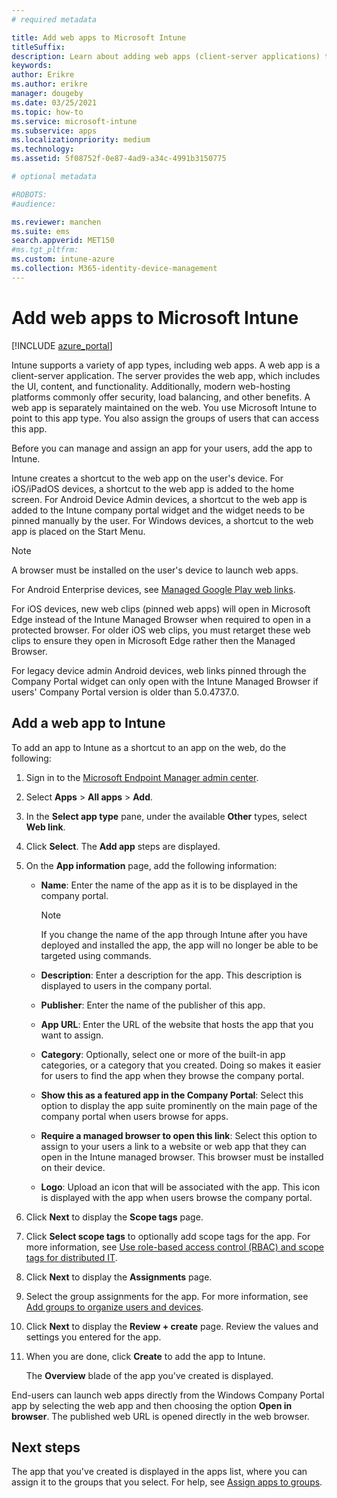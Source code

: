 ```yaml
---
# required metadata

title: Add web apps to Microsoft Intune
titleSuffix: 
description: Learn about adding web apps (client-server applications) to Microsoft Intune.
keywords:
author: Erikre
ms.author: erikre
manager: dougeby
ms.date: 03/25/2021
ms.topic: how-to
ms.service: microsoft-intune
ms.subservice: apps
ms.localizationpriority: medium
ms.technology:
ms.assetid: 5f08752f-0e87-4ad9-a34c-4991b3150775

# optional metadata

#ROBOTS:
#audience:

ms.reviewer: manchen
ms.suite: ems
search.appverid: MET150
#ms.tgt_pltfrm:
ms.custom: intune-azure
ms.collection: M365-identity-device-management
---
```


# Add web apps to Microsoft Intune

[!INCLUDE [azure_portal](../includes/azure_portal.md)]

Intune supports a variety of app types, including web apps. A web app is a client-server application. The server provides the web app, which includes the UI, content, and functionality. Additionally, modern web-hosting platforms commonly offer security, load balancing, and other benefits. A web app is separately maintained on the web. You use Microsoft Intune to point to this app type. You also assign the groups of users that can access this app. 

Before you can manage and assign an app for your users, add the app to Intune. 

Intune creates a shortcut to the web app on the user's device. For iOS/iPadOS devices, a shortcut to the web app is added to the home screen. For Android Device Admin devices, a shortcut to the web app is added to the Intune company portal widget and the widget needs to be pinned manually by the user. For Windows devices, a shortcut to the web app is placed on the Start Menu.

> [!Note]
> A browser must be installed on the user's device to launch web apps. 
> 
> For Android Enterprise devices, see [Managed Google Play web links](apps-add-android-for-work.md#managed-google-play-web-links).
> 
> For iOS devices, new web clips (pinned web apps) will open in Microsoft Edge instead of the Intune Managed Browser when required to open in a protected browser. For older iOS web clips, you must retarget these web clips to ensure they open in Microsoft Edge rather then the Managed Browser.
>
> For legacy device admin Android devices, web links pinned through the Company Portal widget can only open with the Intune Managed Browser if users' Company Portal version is older than 5.0.4737.0. 

## Add a web app to Intune
To add an app to Intune as a shortcut to an app on the web, do the following:

1. Sign in to the [Microsoft Endpoint Manager admin center](https://go.microsoft.com/fwlink/?linkid=2109431).
2. Select **Apps** > **All apps** > **Add**.
3. In the **Select app type** pane, under the available **Other** types, select **Web link**.
4. Click **Select**. The **Add app** steps are displayed.
5. On the **App information** page, add the following information:
    - **Name**:  Enter the name of the app as it is to be displayed in the company portal. 

        > [!NOTE]
        > If you change the name of the app through Intune after you have deployed and installed the app, the app will no longer be able to be targeted using commands.

    - **Description**: Enter a description for the app. This description is displayed to users in the company portal.
    - **Publisher**: Enter the name of the publisher of this app.
    - **App URL**: Enter the URL of the website that hosts the app that you want to assign.
    - **Category**: Optionally, select one or more of the built-in app categories, or a category that you created. Doing so makes it easier for users to find the app when they browse the company portal.
    - **Show this as a featured app in the Company Portal**: Select this option to display the app suite prominently on the main page of the company portal when users browse for apps.
    - **Require a managed browser to open this link**: Select this option to assign to your users a link to a website or web app that they can open in the Intune managed browser. This browser must be installed on their device.
    - **Logo**: Upload an icon that will be associated with the app. This icon is displayed with the app when users browse the company portal.
6. Click **Next** to display the **Scope tags** page.
7. Click **Select scope tags** to optionally add scope tags for the app. For more information, see [Use role-based access control (RBAC) and scope tags for distributed IT](../fundamentals/scope-tags.md).
8. Click **Next** to display the **Assignments** page.
9. Select the group assignments for the app. For more information, see [Add groups to organize users and devices](../fundamentals/groups-add.md). 
10. Click **Next** to display the **Review + create** page. Review the values and settings you entered for the app.
11. When you are done, click **Create** to add the app to Intune.

    The **Overview** blade of the app you've created is displayed.

End-users can launch web apps directly from the Windows Company Portal app by selecting the web app and then choosing the option **Open in browser**. The published web URL is opened directly in the web browser. 

## Next steps

The app that you've created is displayed in the apps list, where you can assign it to the groups that you select. For help, see [Assign apps to groups](apps-deploy.md). 
